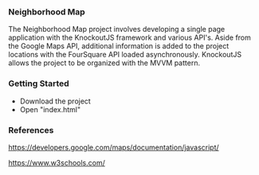 ### Neighborhood Map

 The Neighborhood Map project involves developing a single page application with the KnockoutJS framework and various API's. Aside from the Google Maps API, additional information is added to the project locations with the FourSquare API loaded asynchronously. KnockoutJS allows the project to be organized with the MVVM pattern.
 
 
### Getting Started

- Download the project
- Open "index.html"


### References

https://developers.google.com/maps/documentation/javascript/

https://www.w3schools.com/

